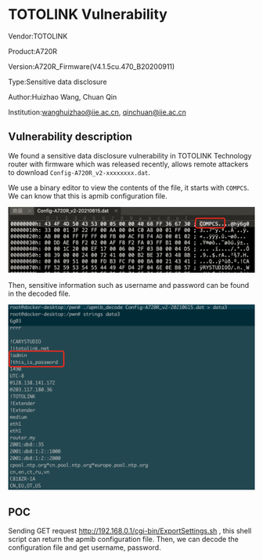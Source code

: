 # TOTOLINK Vulnerability

Vendor:TOTOLINK

Product:A720R

Version:A720R_Firmware(V4.1.5cu.470_B20200911)

Type:Sensitive data disclosure

Author:Huizhao Wang, Chuan Qin

Institution:wanghuizhao@iie.ac.cn, qinchuan@iie.ac.cn

## Vulnerability description

We found a sensitive data disclosure vulnerability in TOTOLINK Technology router with firmware which was released recently, allows remote attackers to download `Config-A720R_v2-xxxxxxxx.dat`.

We use a binary editor to view the contents of the file, it starts with `COMPCS`. We can know that this is apmib configuration file. 

![image-20210615211728467](A720R_leak_config_file.assets/image-20210615211728467.png)

Then, sensitive information such as username and password can be found in the decoded file.

![image-20210615193221876](A720R_leak_config_file.assets/image-20210615193221876.png)

## POC

Sending GET request http://192.168.0.1/cgi-bin/ExportSettings.sh , this shell script can return the apmib configuration file. Then, we can decode the configuration file and get username, password.
